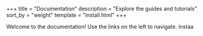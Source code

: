 +++
title = "Documentation"
description = "Explore the guides and tutorials"
sort_by = "weight"
template = "install.html"
+++

Welcome to the documentation! Use the links on the left to navigate.
instaa